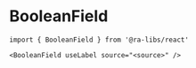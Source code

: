# BooleanField

```tsx
import { BooleanField } from '@ra-libs/react'

<BooleanField useLabel source="<source>" />
```

